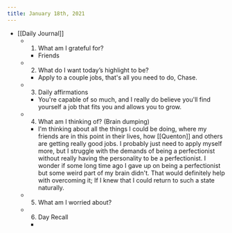 ```yaml
---
title: January 18th, 2021
---
```


- [[Daily Journal]]
	 - 1. What am I grateful for?
		 - Friends

	 - 2. What do I want today’s highlight to be?
		 - Apply to a couple jobs, that's all you need to do, Chase.

	 - 3. Daily affirmations
		 - You're capable of so much, and I really do believe you'll find yourself a job that fits you and allows you to grow.

	 - 4. What am I thinking of? (Brain dumping)
		 - I'm thinking about all the things I could be doing, where my friends are in this point in their lives, how [[Quenton]] and others are getting really good jobs. I probably just need to apply myself more, but I struggle with the demands of being a perfectionist without really having the personality to be a perfectionist. I wonder if some long time ago I gave up on being a perfectionist but some weird part of my brain didn't. That would definitely help with overcoming it; If I knew that I could return to such a state naturally.  

	 - 5. What am I worried about?

	 - 6. Day Recall
		 - 
